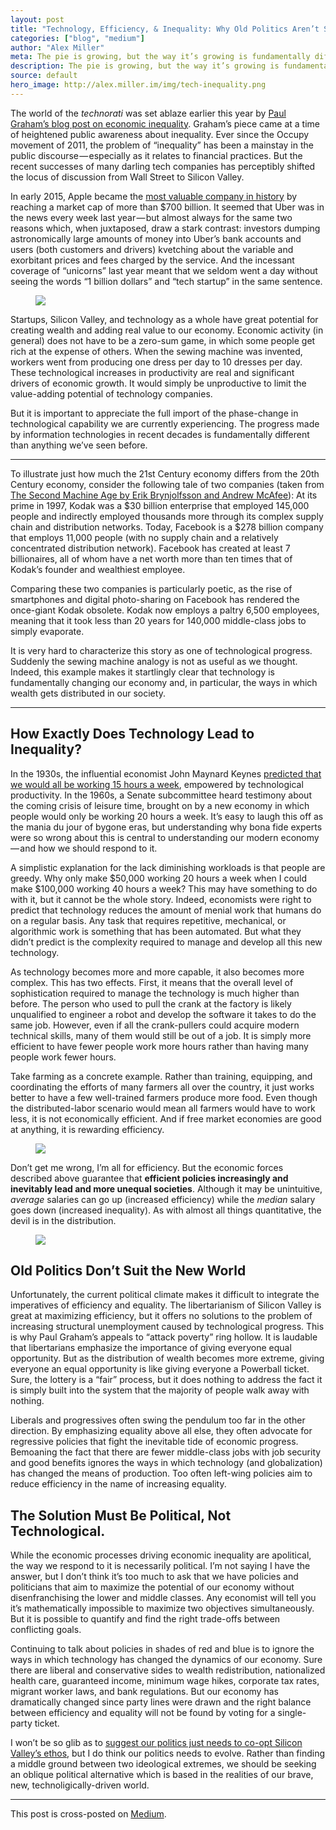 ```yaml
---
layout: post
title: "Technology, Efficiency, & Inequality: Why Old Politics Aren’t Suited for the New World"
categories: ["blog", "medium"]
author: "Alex Miller"
meta: The pie is growing, but the way it’s growing is fundamentally different than ever before — and our politics need to evolve accordingly.
description: The pie is growing, but the way it’s growing is fundamentally different than ever before — and our politics need to evolve accordingly.
source: default
hero_image: http://alex.miller.im/img/tech-inequality.png
---
```



The world of the *technorati* was set ablaze earlier this year by [Paul Graham’s blog post on economic inequality](http://paulgraham.com/ineq.html). Graham’s piece came at a time of heightened public awareness about inequality.  Ever since the Occupy movement of 2011, the problem of “inequality” has been a mainstay in the public discourse — especially as it relates to financial practices. But the recent successes of many darling tech companies has perceptibly shifted the locus of discussion from Wall Street to Silicon Valley.

In early 2015, Apple became the [most valuable company in history](http://fortune.com/2015/02/10/apple-the-first-700-billion-company/) by reaching a market cap of more than $700 billion. It seemed that Uber was in the news every week last year — but almost always for the same two reasons which, when juxtaposed, draw a stark contrast: investors dumping astronomically large amounts of money into Uber’s bank accounts and users (both customers and drivers) kvetching about the variable and exorbitant prices and fees charged by the service. And the incessant coverage of “unicorns” last year meant that we seldom went a day without seeing the words “1 billion dollars” and “tech startup” in the same sentence.

<figure>
<img src="http://alex.miller.im/img/three-comma.jpeg">
</figure>

Startups, Silicon Valley, and technology as a whole have great potential for creating wealth and adding real value to our economy. Economic activity (in general) does not have to be a zero-sum game, in which some people get rich at the expense of others. When the sewing machine was invented, workers went from producing one dress per day to 10 dresses per day. These technological increases in productivity are real and significant drivers of economic growth. It would simply be unproductive to limit the value-adding potential of technology companies.

But it is important to appreciate the full import of the phase-change in technological capability we are currently experiencing. The progress made by information technologies in recent decades is fundamentally different than anything we’ve seen before.

---

To illustrate just how much the 21st Century economy differs from the 20th Century economy, consider the following tale of two companies (taken from [The Second Machine Age by Erik Brynjolfsson and Andrew McAfee](http://www.amazon.com/The-Second-Machine-Age-Technologies/dp/0393239357)): At its prime in 1997, Kodak was a $30 billion enterprise that employed 145,000 people and indirectly employed thousands more through its complex supply chain and distribution networks. Today, Facebook is a $278 billion company that employs 11,000 people (with no supply chain and a relatively concentrated distribution network). Facebook has created at least 7 billionaires, all of whom have a net worth more than ten times that of Kodak’s founder and wealthiest employee.

Comparing these two companies is particularly poetic, as the rise of smartphones and digital photo-sharing on Facebook has rendered the once-giant Kodak obsolete. Kodak now employs a paltry 6,500 employees, meaning that it took less than 20 years for 140,000 middle-class jobs to simply evaporate.

It is very hard to characterize this story as one of technological progress. Suddenly the sewing machine analogy is not as useful as we thought. Indeed, this example makes it startlingly clear that technology is fundamentally changing our economy and, in particular, the ways in which wealth gets distributed in our society.

---

## How Exactly Does Technology Lead to Inequality? 

In the 1930s, the influential economist John Maynard Keynes [predicted that we would all be working 15 hours a week](http://www.npr.org/2015/08/13/432122637/keynes-predicted-we-would-be-working-15-hour-weeks-why-was-he-so-wrong), empowered by technological productivity. In the 1960s, a Senate subcommittee heard testimony about the coming crisis of leisure time, brought on by a new economy in which people would only be working 20 hours a week. It’s easy to laugh this off as the mania du jour of bygone eras, but understanding why bona fide experts were so wrong about this is central to understanding our modern economy — and how we should respond to it.

A simplistic explanation for the lack diminishing workloads is that people are greedy. Why only make $50,000 working 20 hours a week when I could make $100,000 working 40 hours a week? This may have something to do with it, but it cannot be the whole story. Indeed, economists were right to predict that technology reduces the amount of menial work that humans do on a regular basis. Any task that requires repetitive, mechanical, or algorithmic work is something that has been automated. But what they didn’t predict is the complexity required to manage and develop all this new technology. 

As technology becomes more and more capable, it also becomes more complex. This has two effects. First, it means that the overall level of sophistication required to manage the technology is much higher than before. The person who used to pull the crank at the factory is likely unqualified to engineer a robot and develop the software it takes to do the same job. However, even if all the crank-pullers could acquire modern technical skills, many of them would still be out of a job. It is simply more efficient to have fewer people work more hours rather than having many people work fewer hours. 

Take farming as a concrete example. Rather than training, equipping, and coordinating the efforts of many farmers all over the country, it just works better to have a few well-trained farmers produce more food. Even though the distributed-labor  scenario would mean all farmers would have to work less, it is not economically efficient. And if free market economies are good at anything, it is rewarding efficiency.

<figure>
	<a href="http://www.vox.com/2014/10/29/7083837/daylight-saving-time-year-round">
		<img src="http://alex.miller.im/img/agriculture-decline.png">
	</a>
</figure>


Don’t get me wrong, I’m all for efficiency. But the economic forces described above guarantee that **efficient policies increasingly and inevitably lead and more unequal societies**. Although it may be unintuitive, *average* salaries can go up (increased efficiency) while the *median* salary goes down (increased inequality). As with almost all things quantitative, the devil is in the distribution.

<figure>
	<a href="http://www.ft.com/intl/cms/s/98ce14ee-99a6-11e5-95c7-d47aa298f769,Authorised=false.html?siteedition=uk&_i_location=http%3A%2F%2Fwww.ft.com%2Fcms%2Fs%2F0%2F98ce14ee-99a6-11e5-95c7-d47aa298f769.html%3Fsiteedition%3Duk&_i_referer=http%3A%2F%2Ffee.org%2Ff078fb030247f6d94942b35dd6e6993e&classification=conditional_standard&iab=barrier-app#axzz3uFSaiEnG">
		<img src="http://alex.miller.im/img/ineq.gif">
	</a>
</figure>

## Old Politics Don’t Suit the New World 

Unfortunately, the current political climate makes it difficult to integrate the imperatives of efficiency and equality. The libertarianism of Silicon Valley is great at maximizing efficiency, but it offers no solutions to the problem of increasing structural unemployment caused by technological progress. This is why Paul Graham’s appeals to “attack poverty” ring hollow. It is laudable that libertarians emphasize the importance of giving everyone equal opportunity. But as the distribution of wealth becomes more extreme, giving everyone an equal opportunity is like giving everyone a Powerball ticket. Sure, the lottery is a “fair” process, but it does nothing to address the fact it is simply built into the system that the majority of people walk away with nothing.

Liberals and progressives often swing the pendulum too far in the other direction. By emphasizing equality above all else, they often advocate for regressive policies that fight the inevitable tide of economic progress. Bemoaning the fact that there are fewer middle-class jobs with job security and good benefits ignores the ways in which technology (and globalization) has changed the means of production. Too often left-wing policies aim to reduce efficiency in the name of increasing equality.

## The Solution Must Be Political, Not Technological.

While the economic processes driving economic inequality are apolitical, the way we respond to it is necessarily political. I’m not saying I have the answer, but I don’t think it’s too much to ask that we have policies and politicians that aim to maximize the potential of our economy without disenfranchising the lower and middle classes. Any economist will tell you it’s mathematically impossible to maximize two objectives simultaneously. But it is possible to quantify and find the right trade-offs between conflicting goals.

Continuing to talk about policies in shades of red and blue is to ignore the ways in which technology has changed the dynamics of our economy. Sure there are liberal and conservative sides to wealth redistribution, nationalized health care, guaranteed income, minimum wage hikes, corporate tax rates, migrant worker laws, and bank regulations. But our economy has dramatically changed since party lines were drawn and the right balance between efficiency and equality will not be found by voting for a single-party ticket.

I won’t be so glib as to [suggest our politics just needs to co-opt Silicon Valley’s ethos](https://medium.com/r/?url=https%3A%2F%2Fhbr.org%2F2014%2F12%2Fdemocratic-capitalism-needs-design-thinking), but I do think our politics needs to evolve. Rather than finding a middle ground between two ideological extremes, we should be seeking an oblique political alternative which is based in the realities of our brave, new, technoligically-driven world.

---

This post is cross-posted on [Medium](https://medium.com/@alexpmiller/technology-efficiency-inequality-why-old-politics-arent-suited-for-the-new-world-f5b2925e034e).
